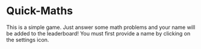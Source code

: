 # Quick-Maths

This is a simple game. Just answer some math problems and your name will be added to the leaderboard! You must first provide a name by clicking on the settings icon.

